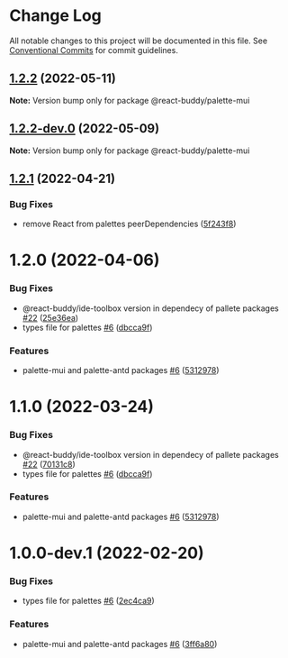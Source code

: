 # Change Log

All notable changes to this project will be documented in this file.
See [Conventional Commits](https://conventionalcommits.org) for commit guidelines.

## [1.2.2](https://github.com/react-buddy/ide-toolbox/tree/master/packages/palette-mui/compare/@react-buddy/palette-mui@1.2.2-dev.0...@react-buddy/palette-mui@1.2.2) (2022-05-11)

**Note:** Version bump only for package @react-buddy/palette-mui





## [1.2.2-dev.0](https://github.com/react-buddy/ide-toolbox/tree/master/packages/palette-mui/compare/@react-buddy/palette-mui@1.2.1...@react-buddy/palette-mui@1.2.2-dev.0) (2022-05-09)

**Note:** Version bump only for package @react-buddy/palette-mui





## [1.2.1](https://github.com/react-buddy/ide-toolbox/tree/master/packages/palette-mui/compare/@react-buddy/palette-mui@1.2.0...@react-buddy/palette-mui@1.2.1) (2022-04-21)


### Bug Fixes

* remove React from palettes peerDependencies ([5f243f8](https://github.com/react-buddy/ide-toolbox/tree/master/packages/palette-mui/commit/5f243f85e12debaccab155e2a061d8f4e0ac140b))





# 1.2.0 (2022-04-06)


### Bug Fixes

* @react-buddy/ide-toolbox version in dependecy of pallete packages [#22](https://github.com/react-buddy/ide-toolbox/tree/master/packages/palette-mui/issues/22) ([25e36ea](https://github.com/react-buddy/ide-toolbox/tree/master/packages/palette-mui/commit/25e36eac9366ad03d5368139d0f6cf79deaf59d1))
* types file for palettes [#6](https://github.com/react-buddy/ide-toolbox/tree/master/packages/palette-mui/issues/6) ([dbcca9f](https://github.com/react-buddy/ide-toolbox/tree/master/packages/palette-mui/commit/dbcca9fee143e2683d5170192e974239de2513be))


### Features

* palette-mui and palette-antd packages [#6](https://github.com/react-buddy/ide-toolbox/tree/master/packages/palette-mui/issues/6) ([5312978](https://github.com/react-buddy/ide-toolbox/tree/master/packages/palette-mui/commit/5312978aa6fad34a32c4f829d6d033e6d3e9d469))





# 1.1.0 (2022-03-24)


### Bug Fixes

* @react-buddy/ide-toolbox version in dependecy of pallete packages [#22](https://github.com/react-buddy/ide-toolbox/tree/master/packages/palette-mui/issues/22) ([70131c8](https://github.com/react-buddy/ide-toolbox/tree/master/packages/palette-mui/commit/70131c80acce178d8ad6806a6373480c565cd0b0))
* types file for palettes [#6](https://github.com/react-buddy/ide-toolbox/tree/master/packages/palette-mui/issues/6) ([dbcca9f](https://github.com/react-buddy/ide-toolbox/tree/master/packages/palette-mui/commit/dbcca9fee143e2683d5170192e974239de2513be))


### Features

* palette-mui and palette-antd packages [#6](https://github.com/react-buddy/ide-toolbox/tree/master/packages/palette-mui/issues/6) ([5312978](https://github.com/react-buddy/ide-toolbox/tree/master/packages/palette-mui/commit/5312978aa6fad34a32c4f829d6d033e6d3e9d469))






# 1.0.0-dev.1 (2022-02-20)


### Bug Fixes

* types file for palettes [#6](https://github.com/react-buddy/ide-toolbox/tree/master/packages/palette-antd/issues/6) ([2ec4ca9](https://github.com/react-buddy/ide-toolbox/tree/master/packages/palette-antd/commit/2ec4ca92b6bab2930eabbc3a3dcd9c0826c007b1))


### Features

* palette-mui and palette-antd packages [#6](https://github.com/react-buddy/ide-toolbox/tree/master/packages/palette-antd/issues/6) ([3ff6a80](https://github.com/react-buddy/ide-toolbox/tree/master/packages/palette-antd/commit/3ff6a804bafe496473a81571187977e33780dc33))
